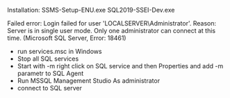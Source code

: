 Installation:
SSMS-Setup-ENU.exe
SQL2019-SSEI-Dev.exe

Failed error:
Login failed for user 'LOCALSERVER\Administrator'. Reason: Server is in single user mode.
Only one administrator can connect at this time. (Microsoft SQL Server, Error: 18461)

- run services.msc in Windows
- Stop all SQL services
- Start with -m
right click on SQL service and then Properties and add -m parametr to SQL Agent
- Run MSSQL Management Studio As administrator
- connect to SQL server


